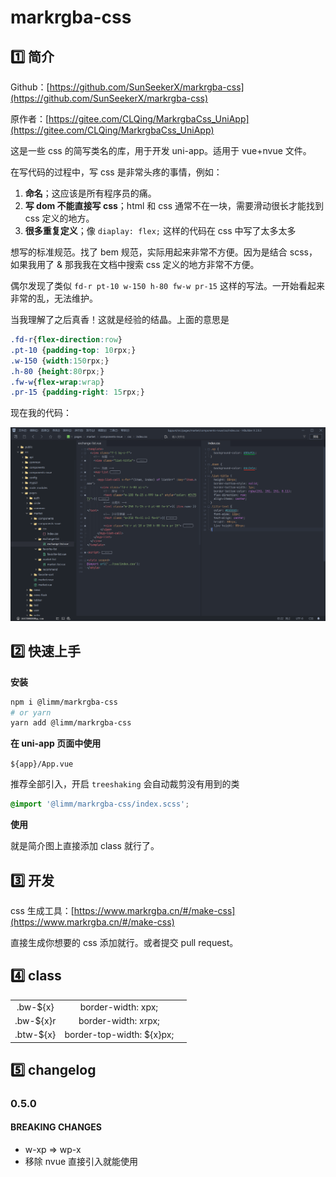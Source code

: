 # markrgba-css

## 1️⃣ 简介

Github：[https://github.com/SunSeekerX/markrgba-css](https://github.com/SunSeekerX/markrgba-css)

原作者：[https://gitee.com/CLQing/MarkrgbaCss_UniApp](https://gitee.com/CLQing/MarkrgbaCss_UniApp)



这是一些 css 的简写类名的库，用于开发 uni-app。适用于 vue+nvue 文件。

在写代码的过程中，写 css 是非常头疼的事情，例如：

1. **命名**；这应该是所有程序员的痛。
2. **写 dom 不能直接写 css**；html 和 css 通常不在一块，需要滑动很长才能找到 css 定义的地方。
3. **很多重复定义**；像 `diaplay: flex;`  这样的代码在 css 中写了太多太多

想写的标准规范。找了 bem 规范，实际用起来非常不方便。因为是结合 scss，如果我用了 & 那我我在文档中搜索 css 定义的地方非常不方便。

偶尔发现了类似 `fd-r pt-10 w-150 h-80 fw-w pr-15` 这样的写法。一开始看起来非常的乱，无法维护。

当我理解了之后真香！这就是经验的结晶。上面的意思是

```scss
.fd-r{flex-direction:row}
.pt-10 {padding-top: 10rpx;}
.w-150 {width:150rpx;}
.h-80 {height:80rpx;}
.fw-w{flex-wrap:wrap}
.pr-15 {padding-right: 15rpx;}
```

现在我的代码：

![hx.png](./assets/hx.png)





## 2️⃣ 快速上手

**安装**

```bash
npm i @limm/markrgba-css
# or yarn
yarn add @limm/markrgba-css
```



**在 uni-app 页面中使用**

`${app}/App.vue`

推荐全部引入，开启 `treeshaking` 会自动裁剪没有用到的类

```scss
@import '@limm/markrgba-css/index.scss';
```

**使用**

就是简介图上直接添加 class 就行了。



## 3️⃣ 开发

css 生成工具：[https://www.markrgba.cn/#/make-css](https://www.markrgba.cn/#/make-css)

直接生成你想要的 css 添加就行。或者提交 pull request。



## 4️⃣ class

|           |                           |      |
| :-------: | :-----------------------: | :--: |
| .bw-${x}  |    border-width: xpx;     |      |
| .bw-${x}r |    border-width: xrpx;    |      |
| .btw-${x} | border-top-width: ${x}px; |      |



## 5️⃣ changelog

### 0.5.0

#### BREAKING CHANGES

- w-xp => wp-x
- 移除 nvue 直接引入就能使用





